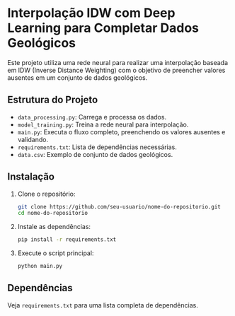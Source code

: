 # Interpolação IDW com Deep Learning para Completar Dados Geológicos

Este projeto utiliza uma rede neural para realizar uma interpolação baseada em IDW (Inverse Distance Weighting) com o objetivo de preencher valores ausentes em um conjunto de dados geológicos.

## Estrutura do Projeto

- `data_processing.py`: Carrega e processa os dados.
- `model_training.py`: Treina a rede neural para interpolação.
- `main.py`: Executa o fluxo completo, preenchendo os valores ausentes e validando.
- `requirements.txt`: Lista de dependências necessárias.
- `data.csv`: Exemplo de conjunto de dados geológicos.

## Instalação

1. Clone o repositório:
   ```bash
   git clone https://github.com/seu-usuario/nome-do-repositorio.git
   cd nome-do-repositorio
   ```

2. Instale as dependências:
   ```bash
   pip install -r requirements.txt
   ```

3. Execute o script principal:
   ```bash
   python main.py
   ```

## Dependências
Veja `requirements.txt` para uma lista completa de dependências.
